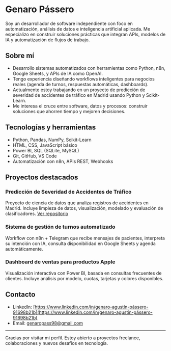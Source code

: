 # Genaro Pássero

Soy un desarrollador de software independiente con foco en automatización, análisis de datos e inteligencia artificial aplicada. Me especializo en construir soluciones prácticas que integran APIs, modelos de IA y automatización de flujos de trabajo.

## Sobre mí

- Desarrollo sistemas automatizados con herramientas como Python, n8n, Google Sheets, y APIs de IA como OpenAI.
- Tengo experiencia diseñando workflows inteligentes para negocios reales (agenda de turnos, respuestas automáticas, dashboards).
- Actualmente estoy trabajando en un proyecto de predicción de severidad de accidentes de tráfico en Madrid usando Python y Scikit-Learn.
- Me interesa el cruce entre software, datos y procesos: construir soluciones que ahorren tiempo y mejoren decisiones.

## Tecnologías y herramientas

- Python, Pandas, NumPy, Scikit-Learn
- HTML, CSS, JavaScript básico
- Power BI, SQL (SQLite, MySQL)
- Git, GitHub, VS Code
- Automatización con n8n, APIs REST, Webhooks

## Proyectos destacados

### Predicción de Severidad de Accidentes de Tráfico
Proyecto de ciencia de datos que analiza registros de accidentes en Madrid. Incluye limpieza de datos, visualización, modelado y evaluación de clasificadores.
[Ver repositorio](https://github.com/genaropass/accidentes-madrid)

### Sistema de gestión de turnos automatizado
Workflow con n8n + Telegram que recibe mensajes de pacientes, interpreta su intención con IA, consulta disponibilidad en Google Sheets y agenda automáticamente.

### Dashboard de ventas para productos Apple
Visualización interactiva con Power BI, basada en consultas frecuentes de clientes. Incluye análisis por modelo, cuotas, tarjetas y colores disponibles.

## Contacto

- LinkedIn: [https://www.linkedin.com/in/genaro-agustín-pássero-91698b21b](https://www.linkedin.com/in/genaro-agustín-pássero-91698b21b)
- Email: genaropass98@gmail.com

---

Gracias por visitar mi perfil. Estoy abierto a proyectos freelance, colaboraciones y nuevos desafíos en tecnología.

